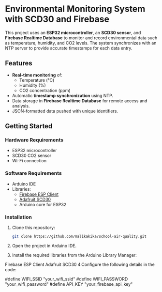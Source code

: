 # Environmental Monitoring System with SCD30 and Firebase

This project uses an **ESP32 microcontroller**, an **SCD30 sensor**, and **Firebase Realtime Database** to monitor and record environmental data such as temperature, humidity, and CO2 levels. The system synchronizes with an NTP server to provide accurate timestamps for each data entry.

## Features
- **Real-time monitoring** of:
  - Temperature (°C)
  - Humidity (%)
  - CO2 concentration (ppm)
- Automatic **timestamp synchronization** using NTP.
- Data storage in **Firebase Realtime Database** for remote access and analysis.
- JSON-formatted data pushed with unique identifiers.

## Getting Started

### Hardware Requirements
- ESP32 microcontroller
- SCD30 CO2 sensor
- Wi-Fi connection

### Software Requirements
- Arduino IDE
- Libraries:
  - [Firebase ESP Client](https://github.com/mobizt/Firebase-ESP-Client)
  - [Adafruit SCD30](https://github.com/adafruit/Adafruit_SCD30)
  - Arduino core for ESP32

### Installation
1. Clone this repository:
   ```bash
   git clone https://github.com/malikakika/school-air-quality.git
2. Open the project in Arduino IDE.

3. Install the required libraries from the Arduino Library Manager:

Firebase ESP Client
Adafruit SCD30
4.Configure the following details in the code:

#define WIFI_SSID "your_wifi_ssid"
#define WIFI_PASSWORD "your_wifi_password"
#define API_KEY "your_firebase_api_key"
